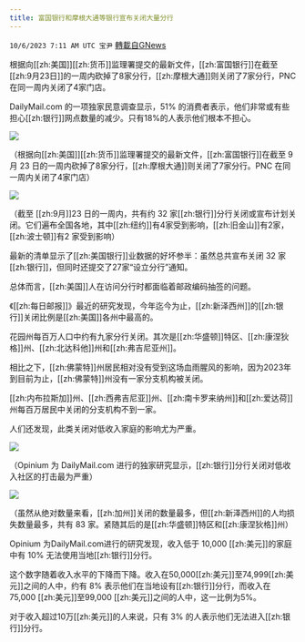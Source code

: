 ```yaml
---
title: 富国银行和摩根大通等银行宣布关闭大量分行
---
```

`10/6/2023 7:11 AM UTC 宝尹` [轉載自GNews](https://gnews.org/articles/1791791)

  
根据向[[zh:美国]][[zh:货币]]监理署提交的最新文件，[[zh:富国银行]]在截至[[zh:9月23日]]的一周内砍掉了8家分行，[[zh:摩根大通]]则关闭了7家分行，PNC 在同一周内关闭了4家门店。

DailyMail.com 的一项独家民意调查显示，51% 的消费者表示，他们非常或有些担心[[zh:银行]]网点数量的减少。只有18%的人表示他们根本不担心。

![](https://i.imgur.com/sGgudyM.jpg)

（根据向[[zh:美国]][[zh:货币]]监理署提交的最新文件，[[zh:富国银行]]在截至 9 月 23 日的一周内砍掉了8家分行，[[zh:摩根大通]]则关闭了7家分行。PNC 在同一周内关闭了4家门店）

![](https://i.imgur.com/pQ6Z34W.jpg)

（截至 [[zh:9月]]23 日的一周内，共有约 32 家[[zh:银行]]分行关闭或宣布计划关闭。它们遍布全国各地，其中[[zh:纽约]]有4家受到影响，[[zh:旧金山]]有2家，[[zh:波士顿]]有2 家受到影响）

最新的清单显示了[[zh:美国银行]]业数据的好坏参半：虽然总共宣布关闭 32 家[[zh:银行]]，但同时还提交了27家“设立分行”通知。

总体而言，[[zh:美国]]人在访问分行时都面临着邮政编码抽签的问题。

《[[zh:每日邮报]]》最近的研究发现，今年迄今为止，[[zh:新泽西州]]的[[zh:银行]]关闭比例是[[zh:美国]]各州中最高的。

花园州每百万人口中约有九家分行关闭。其次是[[zh:华盛顿]]特区、[[zh:康涅狄格]]州、[[zh:北达科他]]州和[[zh:弗吉尼亚州]]。

相比之下，[[zh:佛蒙特]]州居民相对没有受到这场血雨腥风的影响，因为2023年到目前为止，[[zh:佛蒙特]]州没有一家分支机构被关闭。

[[zh:内布拉斯加]]州、[[zh:西弗吉尼亚]]州、[[zh:南卡罗来纳州]]和[[zh:爱达荷]]州每百万居民中关闭的分支机构不到一家。   

人们还发现，此类关闭对低收入家庭的影响尤为严重。

![](https://i.imgur.com/AFJwhfv.jpg)

（Opinium 为 DailyMail.com 进行的独家研究显示，[[zh:银行]]分行关闭对低收入社区的打击最为严重）

![](https://i.imgur.com/107HQMf.jpg)

（虽然从绝对数量来看，[[zh:加州]]关闭的数量最多，但[[zh:新泽西州]]的人均损失数量最多，共有 83 家。紧随其后的是[[zh:华盛顿]]特区和[[zh:康涅狄格]]州）

Opinium 为DailyMail.com进行的研究发现，收入低于 10,000 [[zh:美元]]的家庭中有 10% 无法使用当地[[zh:银行]]分行。

这个数字随着收入水平的下降而下降。收入在50,000[[zh:美元]]至74,999[[zh:美元]]之间的人中，约有 8% 表示他们在当地设有[[zh:银行]]分行，而收入在75,000 [[zh:美元]]至99,000 [[zh:美元]]之间的人中，这一比例为5%。

对于收入超过10万[[zh:美元]]的人来说，只有 3% 的人表示他们无法进入[[zh:银行]]分行。
